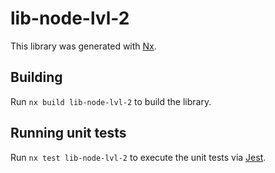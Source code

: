 # lib-node-lvl-2

This library was generated with [Nx](https://nx.dev).

## Building

Run `nx build lib-node-lvl-2` to build the library.

## Running unit tests

Run `nx test lib-node-lvl-2` to execute the unit tests via [Jest](https://jestjs.io).
